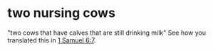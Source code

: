 # two nursing cows

"two cows that have calves that are still drinking milk" See how you translated this in [1 Samuel 6:7](./07.md).

